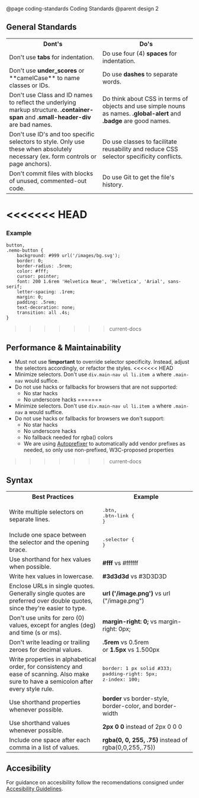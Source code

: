 @page coding-standards Coding Standards
@parent design 2

## General Standards

<table>
    <tr>
        <th width="50%">Dont's</th>
        <th>Do's</th>
    </tr>
    <tr>
        <td>Don't use <strong>tabs</strong> for indentation.</td>
        <td>Do use four (4) <strong>spaces</strong> for indentation.</td>
    </tr>
    <tr>
        <td>Don't use <strong>under_scores</strong><sode> or **camelCase** to name classes or IDs.</td>
        <td>Do use <strong>dashes</strong> to separate words.</td>
    </tr>
    <tr>
        <td>
            Don't use Class and ID names to reflect the underlying markup structure.
            <strong>.container-span</strong> and <strong>.small-header-div</strong> are bad names.
        </td>
        <td>
            Do think about CSS in terms of objects and use simple nouns as names.
            <strong>.global-alert</strong> and <strong>.badge</strong> are good names.
        </td>
    </tr>
    <tr>
        <td>
            Don't use ID's and too specific selectors to style. Only use these when absolutely
            necessary (ex. form controls or page anchors).
        </td>
        <td>
            Do use classes to facilitate reusability and reduce CSS selector specificity conflicts.
        </td>
    </tr>
    <tr>
        <td>Don't commit files with blocks of unused, commented-out code.</td>
        <td>Do use Git to get the file's history.</td>
    </tr>
</table>

<<<<<<< HEAD
=======
### Example

```
button,
.nemo-button {
    background: #999 url('/images/bg.svg');
    border: 0;
    border-radius: .5rem;
    color: #fff;
    cursor: pointer;
    font: 200 1.6rem 'Helvetica Neue', 'Helvetica', 'Arial', sans-serif;
    letter-spacing: .1rem;
    margin: 0;
    padding: .5rem;
    text-decoration: none;
    transition: all .4s;
}
```
>>>>>>> current-docs

## Performance & Maintainability

- Must not use  **!important**  to override selector specificity. Instead, adjust the selectors accordingly, or refactor the styles.
<<<<<<< HEAD
- Minimize selectors. Don't use  ```div.main-nav ul li.item a``` where  ```.main-nav``` would suffice.
- Do not use hacks or fallbacks for browsers that are not supported:
    - No star hacks
    - No underscore hacks
=======
- Minimize selectors. Don't use  ```div.main-nav ul li.item a``` where  ```.main-nav``` a would suffice.
- Do not use hacks or fallbacks for browsers we don't support:
    - No star hacks
    - No underscore hacks
    - No fallback needed for rgba() colors
    - We are using [Autoprefixer](https://github.com/postcss/autoprefixer) to automatically add vendor prefixes as needed, so only use non-prefixed, W3C-proposed properties
>>>>>>> current-docs


## Syntax


<table>
    <tr>
        <th width="50%">Best Practices</th>
        <th>Example</th>
    </tr>
    <tr>
        <td>Write multiple selectors on separate lines.</td>
        <td>
 <pre>
.btn,
.btn-link {
}</pre>
        </td>
    </tr>
    </tr>
        <td>Include one space between the selector and the opening brace.</td>
        <td>
<pre>
.selector {
}</pre>
        </td>
    <tr>
    </tr>
        <td>Use shorthand for hex values when possible.</td>
        <td><strong>#fff</strong> vs #ffffff</td>
    <tr>
    </tr>
        <td>Write hex values in lowercase.</td>
        <td><strong>#3d3d3d</strong> vs  #3D3D3D</td>
    <tr>
    </tr>
        <td>Enclose URLs in single quotes. Generally single quotes are preferred over double quotes, since they're easier to type.</td>
        <td><strong>url ('/image.png')</strong> vs url ("/image.png")</td>
    <tr>
    </tr>
        <td>Don't use units for zero (0) values, except for angles (deg) and time (s or ms). </td>
        <td><strong>margin-right: 0;</strong> vs margin-right: 0px;</td>
    <tr>
    </tr>
        <td>Don't write leading or trailing zeroes for decimal values.</td>
        <td>
            <strong>.5rem</strong> vs 0.5rem <br>
            or <strong>1.5px</strong> vs 1.500px
        </td>
    <tr>
    </tr>
        <td>Write properties in alphabetical order, for consistency and ease of scanning. Also make sure to have a semicolon after every style rule.</td>
        <td>
 <pre>
border: 1 px solid #333;
padding-right: 5px;
z-index: 100;</pre>
        </td>
    <tr>
    </tr>
        <td>Use shorthand properties whenever possible.</td>
        <td><strong>border</strong> vs border-style, border-color, and border-width</td>
    <tr>
    </tr>
        <td>Use shorthand values whenever possible.</td>
        <td><strong>2px 0 0</strong> instead of 2px 0 0 0</td>
    <tr>
    </tr>
        <td>Include one space after each comma in a list of values.</td>
        <td><strong>rgba(0, 0, 255, .75)</strong>  instead of rgba(0,0,255,.75))</td>
    <tr>
</table>


## Accesibility

For guidance on accesibility follow the recomendations consigned under [Accesibility Guidelines](/accessibility.html).

